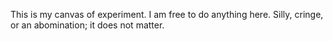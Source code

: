 This is my canvas of experiment. I am free to do anything here. Silly, cringe, or an abomination; it does not matter.
